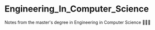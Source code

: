 # Engineering_In_Computer_Science 
Notes from the master's degree in Engineering in Computer Science 🧑🏻‍💻
